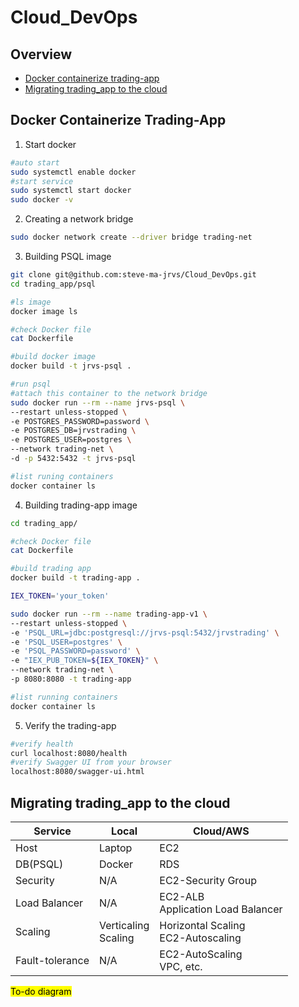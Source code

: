 # Cloud_DevOps

## Overview

* [Docker containerize trading-app](#Docker-Containerize-Trading-App)
* [Migrating trading_app to the cloud](#Migrating-trading_app-to-the-cloud)

## Docker Containerize Trading-App

1. Start docker
```bash
#auto start
sudo systemctl enable docker
#start service
sudo systemctl start docker
sudo docker -v
```

2. Creating a network bridge

```bash
sudo docker network create --driver bridge trading-net
```

3. Building PSQL image

```bash
git clone git@github.com:steve-ma-jrvs/Cloud_DevOps.git
cd trading_app/psql

#ls image
docker image ls

#check Docker file
cat Dockerfile

#build docker image
docker build -t jrvs-psql .

#run psql
#attach this container to the network bridge
sudo docker run --rm --name jrvs-psql \
--restart unless-stopped \
-e POSTGRES_PASSWORD=password \
-e POSTGRES_DB=jrvstrading \
-e POSTGRES_USER=postgres \
--network trading-net \
-d -p 5432:5432 -t jrvs-psql

#list runing containers
docker container ls
```

4. Building trading-app image

```bash
cd trading_app/

#check Docker file
cat Dockerfile

#build trading app
docker build -t trading-app .

IEX_TOKEN='your_token'

sudo docker run --rm --name trading-app-v1 \
--restart unless-stopped \
-e 'PSQL_URL=jdbc:postgresql://jrvs-psql:5432/jrvstrading' \
-e 'PSQL_USER=postgres' \
-e 'PSQL_PASSWORD=password' \
-e "IEX_PUB_TOKEN=${IEX_TOKEN}" \
--network trading-net \
-p 8080:8080 -t trading-app

#list running containers
docker container ls
```

5. Verify the trading-app

```bash
#verify health
curl localhost:8080/health
#verify Swagger UI from your browser
localhost:8080/swagger-ui.html
```

## Migrating trading_app to the cloud

| Service         | Local                     | Cloud/AWS                               |
| --------------- | ------------------------- | --------------------------------------- |
| Host            | Laptop                    | EC2                                     |
| DB(PSQL)        | Docker                    | RDS                                     |
| Security        | N/A                       | EC2-Security Group                      |
| Load Balancer   | N/A                       | EC2-ALB<br />Application Load Balancer  |
| Scaling         | Verticaling <br />Scaling | Horizontal Scaling<br />EC2-Autoscaling |
| Fault-tolerance | N/A                       | EC2-AutoScaling<br />VPC, etc.          |

<mark>To-do diagram</mark>

